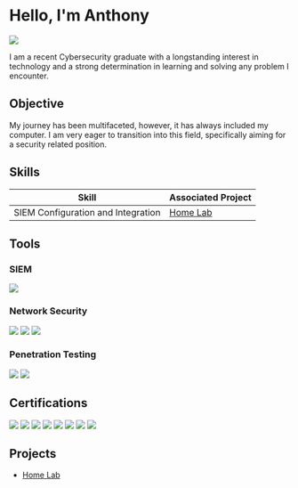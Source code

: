 # Hello, I'm Anthony
<a href="https://www.linkedin.com/in/anthony-arena-39420915b/" target="_blank"><img src="https://img.shields.io/badge/-LinkedIn-0072b1?&style=for-the-badge&logo=linkedin&logoColor=white" /></a>

I am a recent Cybersecurity graduate with a longstanding interest in technology and a strong determination in learning and solving any problem I encounter.

## Objective

My journey has been multifaceted, however, it has always included my computer. I am very eager to transition into this field, specifically aiming for a security related position.

## Skills

| Skill                                         | Associated Project         |
|-----------------------------------------------|----------------------------|
| SIEM Configuration and Integration            | <a href="https://github.com/AnthonyArena95/Home-Lab/tree/main">Home Lab</a>|

## Tools

### SIEM
<div>
    <img src="https://img.shields.io/badge/-Wazuh-3595F9?&style=for-the-badge&logo=Wazuh&logoColor=white" />

</div>

### Network Security
<div>
    <img src="https://img.shields.io/badge/-Suricata-FFA500?&style=for-the-badge&logo=Suricata&logoColor=white" /> 
    <img src="https://img.shields.io/badge/-nmap-0000FF?&style=for-the-badge&logo=nmap&logoColor=white" /> 
    <img src="https://img.shields.io/badge/-Nessus_Essentials-3399FF?&style=for-the-badge&logo=Nessus&logoColor=white" />

</div>

### Penetration Testing
<div>
    <img src="https://img.shields.io/badge/-Metasploit-3399FF?&style=for-the-badge&logo=Metasploit&logoColor=white" /> 
    <img src="https://img.shields.io/badge/-Kali_Linux-1A1A1A?&style=for-the-badge&logo=Kali_Linux&logoColor=white" />

</div>

## Certifications
<div>
<img src="https://img.shields.io/badge/-Pentest%2B-FF0000?&style=for-the-badge&logo=CompTIA&logoColor=white" />
<img src="https://img.shields.io/badge/-CySA%2B-0000FF?&style=for-the-badge&logo=CompTIA&logoColor=white" />
<img src="https://img.shields.io/badge/-Security%2B-FF0000?&style=for-the-badge&logo=CompTIA&logoColor=white" />
<img src="https://img.shields.io/badge/-SSCP-008000?&style=for-the-badge&logo=ISC2&logoColor=white" />
<img src="https://img.shields.io/badge/-Network%2B-0000FF?&style=for-the-badge&logo=CompTIA&logoColor=white" />
<img src="https://img.shields.io/badge/-A%2B-FF0000?&style=for-the-badge&logo=CompTIA&logoColor=white" />
<img src="https://img.shields.io/badge/-ITIL%204%20Foundation-008000?&style=for-the-badge&logo=ITIL&logoColor=white" />
<img src="https://img.shields.io/badge/-Project%2B-FFA500?&style=for-the-badge&logo=CompTIA&logoColor=white" />
</div>

## Projects
- <a href="https://github.com/AnthonyArena95/Home-Lab/tree/main">Home Lab</a>


